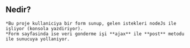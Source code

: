 ## Nedir?
	*Bu proje kullaniciya bir form sunup, gelen istekleri nodeJs ile işliyor (konsola yazdiriyor).
	*Form sayfasinda ise veri gonderme işi **ajax** ile **post** metodu ile sunucuya yollaniyor.
	